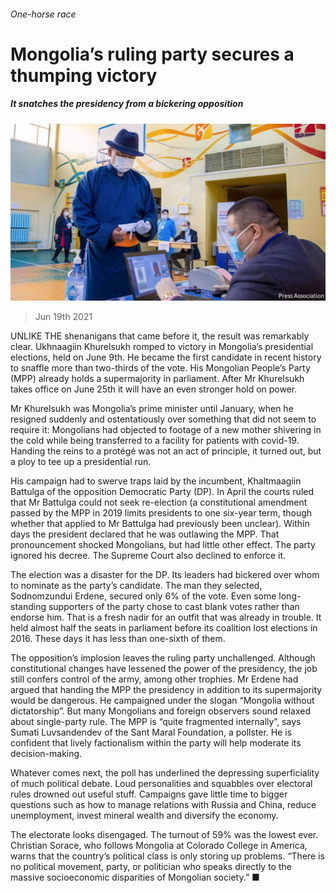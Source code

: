 ###### One-horse race

# Mongolia’s ruling party secures a thumping victory 

##### It snatches the presidency from a bickering opposition 

![image](images/20210619_asp501.jpg) 

> Jun 19th 2021 

UNLIKE THE shenanigans that came before it, the result was remarkably clear. Ukhnaagiin Khurelsukh romped to victory in Mongolia’s presidential elections, held on June 9th. He became the first candidate in recent history to snaffle more than two-thirds of the vote. His Mongolian People’s Party (MPP) already holds a supermajority in parliament. After Mr Khurelsukh takes office on June 25th it will have an even stronger hold on power.

Mr Khurelsukh was Mongolia’s prime minister until January, when he resigned suddenly and ostentatiously over something that did not seem to require it: Mongolians had objected to footage of a new mother shivering in the cold while being transferred to a facility for patients with covid-19. Handing the reins to a protégé was not an act of principle, it turned out, but a ploy to tee up a presidential run.


His campaign had to swerve traps laid by the incumbent, Khaltmaagiin Battulga of the opposition Democratic Party (DP). In April the courts ruled that Mr Battulga could not seek re-election (a constitutional amendment passed by the MPP in 2019 limits presidents to one six-year term, though whether that applied to Mr Battulga had previously been unclear). Within days the president declared that he was outlawing the MPP. That pronouncement shocked Mongolians, but had little other effect. The party ignored his decree. The Supreme Court also declined to enforce it.

The election was a disaster for the DP. Its leaders had bickered over whom to nominate as the party’s candidate. The man they selected, Sodnomzundui Erdene, secured only 6% of the vote. Even some long-standing supporters of the party chose to cast blank votes rather than endorse him. That is a fresh nadir for an outfit that was already in trouble. It held almost half the seats in parliament before its coalition lost elections in 2016. These days it has less than one-sixth of them.

The opposition’s implosion leaves the ruling party unchallenged. Although constitutional changes have lessened the power of the presidency, the job still confers control of the army, among other trophies. Mr Erdene had argued that handing the MPP the presidency in addition to its supermajority would be dangerous. He campaigned under the slogan “Mongolia without dictatorship”. But many Mongolians and foreign observers sound relaxed about single-party rule. The MPP is “quite fragmented internally”, says Sumati Luvsandendev of the Sant Maral Foundation, a pollster. He is confident that lively factionalism within the party will help moderate its decision-making.

Whatever comes next, the poll has underlined the depressing superficiality of much political debate. Loud personalities and squabbles over electoral rules drowned out useful stuff. Campaigns gave little time to bigger questions such as how to manage relations with Russia and China, reduce unemployment, invest mineral wealth and diversify the economy.

The electorate looks disengaged. The turnout of 59% was the lowest ever. Christian Sorace, who follows Mongolia at Colorado College in America, warns that the country’s political class is only storing up problems. “There is no political movement, party, or politician who speaks directly to the massive socioeconomic disparities of Mongolian society.” ■

